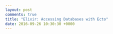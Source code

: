 ```yaml
---
layout: post
comments: true
title: "Elixir: Accessing Databases with Ecto"
date: 2016-09-26 10:30:30 +0000
---
```



